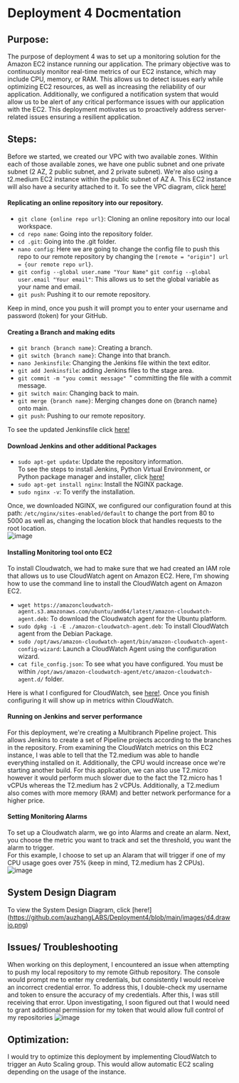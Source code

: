 # Deployment 4 Docmentation

## Purpose:
The purpose of deployment 4 was to set up a monitoring solution for the Amazon EC2 instance running our application. The primary objective was to continuously monitor real-time metrics of our EC2 instance, which may include CPU, memory, or RAM. This allows us to detect issues early while optimizing EC2 resources, as well as increasing the reliability of our application. Additionally, we configured a notification system that would allow us to be alert of any critical performance issues with our application with the EC2. This deployment motivates us to proactively address server-related issues ensuring a resilient application.

## Steps:
Before we started, we created our VPC with two available zones. Within each of those available zones, we have one public subnet and one private subnet (2 AZ, 2 public subnet, and 2 private subnet). We're also using a t2.medium EC2 instance within the public subnet of AZ A. This EC2 instance will also have a security attached to it. To see the VPC diagram, click [here!](https://github.com/auzhangLABS/Deployment4/blob/main/images/vpcdiagram.drawio.png)
#### Replicating an online repository into our repository.
- `git clone {online repo url}`: Cloning an online repository into our local workspace. <br>
- `cd repo name`: Going into the repository folder. <br>
- `cd .git`: Going into the .git folder. <br>
- `nano config`: Here we are going to change the config file to push this repo to our remote repository by changing the `[remote = "origin"] url = {our remote repo url}`. <br>
- `git config --global user.name "Your Name"` `git config --global user.email "Your email"`: This allows us to set the global variable as your name and email.
- `git push`: Pushing it to our remote repository. <br>

Keep in mind, once you push it will prompt you to enter your username and password (token) for your GitHub.

#### Creating a Branch and making edits
- `git branch {branch name}`: Creating a branch. <br>
- `git switch {branch name}`: Change into that branch. <br>
- `nano Jenkinsfile`: Changing the Jenkins file within the text editor. <br>
- `git add Jenkinsfile`: adding Jenkins files to the stage area. <br>
- `git commit -m "you commit message" `" committing the file with a commit message. <br>
- `git switch main`: Changing back to main. <br>
- `git merge {branch name}`: Merging changes done on {branch name} onto main. <br>
- `git push`: Pushing to our remote repository. <br>

To see the updated Jenkinsfile click [here!](https://github.com/auzhangLABS/Deployment4/blob/main/Jenkinsfile)

#### Download Jenkins and other additional Packages
- `sudo apt-get update`: Update the repository information. <br>
To see the steps to install Jenkins, Python Virtual Environment, or Python package manager and installer, click [here!](https://github.com/auzhangLABS/c4_deployment3) <br>
- `sudo apt-get install nginx`: Install the NGINX package. <br>
- `sudo nginx -v`: To verify the installation. <br>

Once, we downloaded NGINX, we configured our configuration found at this path: `/etc/nginx/sites-enabled/default` to change the port from 80 to 5000 as well as, changing the location block that handles requests to the root location. <br>
![image](https://github.com/auzhangLABS/Deployment4/assets/138344000/c5e78eae-ecf8-43c1-96b1-e86acbc4c746) <br>

#### Installing Monitoring tool onto EC2
To install Cloudwatch, we had to make sure that we had created an IAM role that allows us to use CloudWatch agent on Amazon EC2. Here, I'm showing how to use the command line to install the CloudWatch agent on Amazon EC2.
- `wget https://amazoncloudwatch-agent.s3.amazonaws.com/ubuntu/amd64/latest/amazon-cloudwatch-agent.deb`: To download the Cloudwatch agent for the Ubuntu platform. <br>
- `sudo dpkg -i -E ./amazon-cloudwatch-agent.deb`: To install CloudWatch agent from the Debian Package. <br>
- `sudo /opt/aws/amazon-cloudwatch-agent/bin/amazon-cloudwatch-agent-config-wizard`: Launch a CloudWatch Agent using the configuration wizard. <br>
- `cat file_config.json`: To see what you have configured. You must be within `/opt/aws/amazon-cloudwatch-agent/etc/amazon-cloudwatch-agent.d/` folder. <br>

Here is what I configured for CloudWatch, see [here!](https://github.com/auzhangLABS/Deployment4/blob/main/file_config.json). Once you finish configuring it will show up in metrics within CloudWatch.

#### Running on Jenkins and server performance
For this deployment, we're creating a Multibranch Pipeline project. This allows Jenkins to create a set of Pipeline projects according to the branches in the repository. From examining the CloudWatch metrics on this EC2 instance, I was able to tell that the T2.medium was able to handle everything installed on it. Additionally, the CPU would increase once we're starting another build. For this application, we can also use T2.micro however it would perform much slower due to the fact the T2.micro has 1 vCPUs whereas the T2.medium has 2 vCPUs. Additionally, a T2.medium also comes with more memory (RAM) and better network performance for a higher price. 

#### Setting Monitoring Alarms
To set up a Cloudwatch alarm, we go into Alarms and create an alarm. Next, you choose the metric you want to track and set the threshold, you want the alarm to trigger. <br>
For this example, I choose to set up an Alaram that will trigger if one of my CPU usage goes over 75% (keep in mind, T2.medium has 2 CPUs). <br>
![image](https://github.com/auzhangLABS/Deployment4/assets/138344000/09cd2346-8134-4b3c-ba49-2b2e30a593b2)


## System Design Diagram
To view the System Design Diagram, click [here!] (https://github.com/auzhangLABS/Deployment4/blob/main/images/d4.drawio.png)

## Issues/ Troubleshooting
When working on this deployment, I encountered an issue when attempting to push my local repository to my remote Github repository. The console would prompt me to enter my credentials, but consistently I would receive an incorrect credential error. To address this, I double-check my username and token to ensure the accuracy of my credentials. After this, I was still receiving that error. Upon investigating, I soon figured out that I would need 
to grant additional permission for my token that would allow full control of my repositories
![image](https://github.com/auzhangLABS/Deployment4/assets/138344000/d8acc41c-d950-4f5a-8eb1-fc9abca37b0c)


## Optimization:
I would try to optimize this deployment by implementing CloudWatch to trigger an Auto Scaling group. This would allow automatic EC2 scaling depending on the usage of the instance. 











